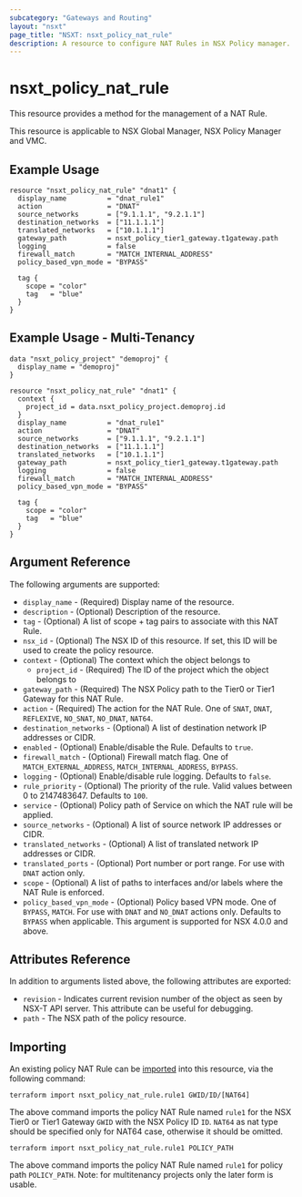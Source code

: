 ```yaml
---
subcategory: "Gateways and Routing"
layout: "nsxt"
page_title: "NSXT: nsxt_policy_nat_rule"
description: A resource to configure NAT Rules in NSX Policy manager.
---
```


# nsxt_policy_nat_rule

This resource provides a method for the management of a NAT Rule.

This resource is applicable to NSX Global Manager, NSX Policy Manager and VMC.

## Example Usage

```hcl
resource "nsxt_policy_nat_rule" "dnat1" {
  display_name          = "dnat_rule1"
  action                = "DNAT"
  source_networks       = ["9.1.1.1", "9.2.1.1"]
  destination_networks  = ["11.1.1.1"]
  translated_networks   = ["10.1.1.1"]
  gateway_path          = nsxt_policy_tier1_gateway.t1gateway.path
  logging               = false
  firewall_match        = "MATCH_INTERNAL_ADDRESS"
  policy_based_vpn_mode = "BYPASS"

  tag {
    scope = "color"
    tag   = "blue"
  }
}
```

## Example Usage - Multi-Tenancy

```hcl
data "nsxt_policy_project" "demoproj" {
  display_name = "demoproj"
}

resource "nsxt_policy_nat_rule" "dnat1" {
  context {
    project_id = data.nsxt_policy_project.demoproj.id
  }
  display_name          = "dnat_rule1"
  action                = "DNAT"
  source_networks       = ["9.1.1.1", "9.2.1.1"]
  destination_networks  = ["11.1.1.1"]
  translated_networks   = ["10.1.1.1"]
  gateway_path          = nsxt_policy_tier1_gateway.t1gateway.path
  logging               = false
  firewall_match        = "MATCH_INTERNAL_ADDRESS"
  policy_based_vpn_mode = "BYPASS"

  tag {
    scope = "color"
    tag   = "blue"
  }
}
```

## Argument Reference

The following arguments are supported:

* `display_name` - (Required) Display name of the resource.
* `description` - (Optional) Description of the resource.
* `tag` - (Optional) A list of scope + tag pairs to associate with this NAT Rule.
* `nsx_id` - (Optional) The NSX ID of this resource. If set, this ID will be used to create the policy resource.
* `context` - (Optional) The context which the object belongs to
    * `project_id` - (Required) The ID of the project which the object belongs to
* `gateway_path` - (Required) The NSX Policy path to the Tier0 or Tier1 Gateway for this NAT Rule.
* `action` - (Required) The action for the NAT Rule. One of `SNAT`, `DNAT`, `REFLEXIVE`, `NO_SNAT`, `NO_DNAT`, `NAT64`.
* `destination_networks` - (Optional) A list of destination network IP addresses or CIDR.
* `enabled` - (Optional) Enable/disable the Rule. Defaults to `true`.
* `firewall_match` - (Optional) Firewall match flag. One of `MATCH_EXTERNAL_ADDRESS`, `MATCH_INTERNAL_ADDRESS`, `BYPASS`.
* `logging` - (Optional) Enable/disable rule logging. Defaults to `false`.
* `rule_priority` - (Optional) The priority of the rule. Valid values between 0 to 2147483647. Defaults to `100`.
* `service` - (Optional) Policy path of Service on which the NAT rule will be applied.
* `source_networks` - (Optional) A list of source network IP addresses or CIDR.
* `translated_networks` - (Optional) A list of translated network IP addresses or CIDR.
* `translated_ports` - (Optional) Port number or port range. For use with `DNAT` action only.
* `scope` - (Optional) A list of paths to interfaces and/or labels where the NAT Rule is enforced.
* `policy_based_vpn_mode` - (Optional) Policy based VPN mode. One of `BYPASS`, `MATCH`. For use with `DNAT` and `NO_DNAT` actions only. Defaults to `BYPASS` when applicable. This argument is supported for NSX 4.0.0 and above.

## Attributes Reference

In addition to arguments listed above, the following attributes are exported:

* `revision` - Indicates current revision number of the object as seen by NSX-T API server. This attribute can be useful for debugging.
* `path` - The NSX path of the policy resource.

## Importing

An existing policy NAT Rule can be [imported][docs-import] into this resource, via the following command:

[docs-import]: https://www.terraform.io/cli/import

```
terraform import nsxt_policy_nat_rule.rule1 GWID/ID/[NAT64]
```
The above command imports the policy NAT Rule named `rule1` for the NSX Tier0 or Tier1 Gateway `GWID` with the NSX Policy ID `ID`. `NAT64` as nat type should be specified only for NAT64 case, otherwise it should be omitted.

```
terraform import nsxt_policy_nat_rule.rule1 POLICY_PATH
```
The above command imports the policy NAT Rule named `rule1` for policy path `POLICY_PATH`.
Note: for multitenancy projects only the later form is usable.
